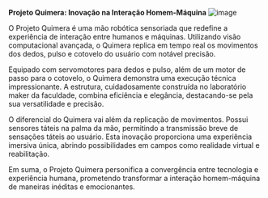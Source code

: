 **Projeto Quimera: Inovação na Interação Homem-Máquina**
![image](https://github.com/Muzashii/Projeto-Quimera/assets/73591130/b8972006-5b31-47c8-a582-a728a45ca183)


O Projeto Quimera é uma mão robótica sensoriada que redefine a experiência de interação entre humanos e máquinas. Utilizando visão computacional avançada, o Quimera replica em tempo real os movimentos dos dedos, pulso e cotovelo do usuário com notável precisão.

Equipado com servomotores para dedos e pulso, além de um motor de passo para o cotovelo, o Quimera demonstra uma execução técnica impressionante. A estrutura, cuidadosamente construída no laboratório maker da faculdade, combina eficiência e elegância, destacando-se pela sua versatilidade e precisão.

O diferencial do Quimera vai além da replicação de movimentos. Possui sensores táteis na palma da mão, permitindo a transmissão breve de sensações táteis ao usuário. Esta inovação proporciona uma experiência imersiva única, abrindo possibilidades em campos como realidade virtual e reabilitação.

Em suma, o Projeto Quimera personifica a convergência entre tecnologia e experiência humana, prometendo transformar a interação homem-máquina de maneiras inéditas e emocionantes.
